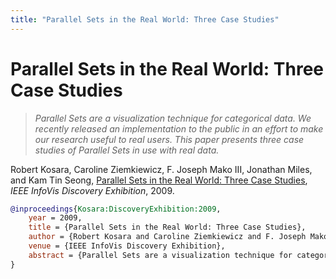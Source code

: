 ```yaml
---
title: "Parallel Sets in the Real World: Three Case Studies"
---
```


# Parallel Sets in the Real World: Three Case Studies

> _Parallel Sets are a visualization technique for categorical data. We recently released an implementation to the public in an effort to make our research useful to real users. This paper presents three case studies of Parallel Sets in use with real data._

Robert Kosara, Caroline Ziemkiewicz, F. Joseph Mako III, Jonathan Miles, and Kam Tin Seong, <a href="https://media.eagereyes.org/papers/2009/Kosara-DiscoveryExhibition-2009.pdf" target="_blank">Parallel Sets in the Real World: Three Case Studies</a>, _IEEE InfoVis Discovery Exhibition_, 2009.


```bibtex
@inproceedings{Kosara:DiscoveryExhibition:2009,
	year = 2009,
	title = {Parallel Sets in the Real World: Three Case Studies},
	author = {Robert Kosara and Caroline Ziemkiewicz and F. Joseph Mako III and Jonathan Miles and Kam Tin Seong},
	venue = {IEEE InfoVis Discovery Exhibition},
	abstract = {Parallel Sets are a visualization technique for categorical data. We recently released an implementation to the public in an effort to make our research useful to real users. This paper presents three case studies of Parallel Sets in use with real data.},
}
```

